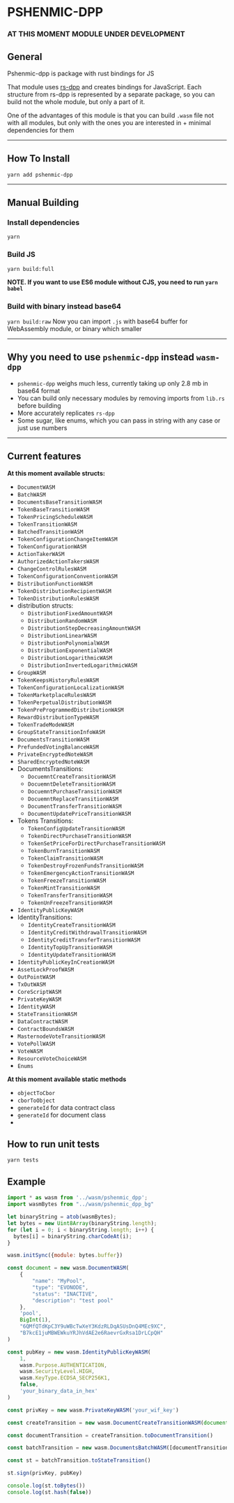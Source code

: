 # PSHENMIC-DPP
### **AT THIS MOMENT MODULE UNDER DEVELOPMENT**

## General
Pshenmic-dpp is package with rust bindings for JS 

That module uses [rs-dpp](https://github.com/dashpay/platform) and creates bindings for JavaScript.
Each structure from rs-dpp is represented by a separate package, so you can build not the whole module, but only a part of it.

One of the advantages of this module is that you can build `.wasm` file not with all modules, but only with the ones you are interested in + minimal dependencies for them
___
## How To Install
`yarn add pshenmic-dpp`
___
## Manual Building
### Install dependencies
`yarn`

### Build JS
`yarn build:full`

**NOTE. If you want to use ES6 module without CJS, you need to run `yarn babel`**

### Build with binary instead base64
`yarn build:raw`
Now you can import `.js` with base64 buffer for WebAssembly module, or binary which smaller
___
## Why you need to use `pshenmic-dpp` instead `wasm-dpp`

- `pshenmic-dpp` weighs much less, currently taking up only 2.8 mb in base64 format
- You can build only necessary modules by removing imports from `lib.rs` before building
- More accurately replicates `rs-dpp`
- Some sugar, like enums, which you can pass in string with any case or just use numbers
___

## Current features

**At this moment available structs:**
- `DocumentWASM`
- `BatchWASM`
- `DocumentsBaseTransitionWASM`
- `TokenBaseTransitionWASM`
- `TokenPricingScheduleWASM`
- `TokenTransitionWASM`
- `BatchedTransitionWASM`
- `TokenConfigurationChangeItemWASM`
- `TokenConfigurationWASM`
- `ActionTakerWASM`
- `AuthorizedActionTakersWASM`
- `ChangeControlRulesWASM`
- `TokenConfigurationConventionWASM`
- `DistributionFunctionWASM`
- `TokenDistributionRecipientWASM`
- `TokenDistributionRulesWASM`
- distribution structs:
  - `DistributionFixedAmountWASM`
  - `DistributionRandomWASM`
  - `DistributionStepDecreasingAmountWASM`
  - `DistributionLinearWASM`
  - `DistributionPolynomialWASM`
  - `DistributionExponentialWASM`
  - `DistributionLogarithmicWASM`
  - `DistributionInvertedLogarithmicWASM`
- `GroupWASM`
- `TokenKeepsHistoryRulesWASM`
- `TokenConfigurationLocalizationWASM`
- `TokenMarketplaceRulesWASM`
- `TokenPerpetualDistributionWASM`
- `TokenPreProgrammedDistributionWASM`
- `RewardDistributionTypeWASM`
- `TokenTradeModeWASM`
- `GroupStateTransitionInfoWASM`
- `DocumentsTransitionWASM`
- `PrefundedVotingBalanceWASM`
- `PrivateEncryptedNoteWASM`
- `SharedEncryptedNoteWASM`
- DocumentsTransitions:
  - `DocuemntCreateTransitionWASM`
  - `DocuemntDeleteTransitionWASM`
  - `DocuemntPurchaseTransitionWASM`
  - `DocuemntReplaceTransitionWASM`
  - `DocumentTransferTransitionWASM`
  - `DocumentUpdatePriceTransitionWASM`
- Tokens Transitions:
  - `TokenConfigUpdateTransitionWASM`
  - `TokenDirectPurchaseTransitionWASM`
  - `TokenSetPriceForDirectPurchaseTransitionWASM`
  - `TokenBurnTransitionWASM`
  - `TokenClaimTransitionWASM`
  - `TokenDestroyFrozenFundsTransitionWASM`
  - `TokenEmergencyActionTransitionWASM`
  - `TokenFreezeTransitionWASM`
  - `TokenMintTransitionWASM`
  - `TokenTransferTransitionWASM`
  - `TokenUnFreezeTransitionWASM`
- `IdentityPublicKeyWASM`
- IdentityTransitions:
  - `IdentityCreateTransitionWASM`
  - `IdentityCreditWithdrawalTransitionWASM`
  - `IdentityCreditTransferTransitionWASM`
  - `IdentityTopUpTransitionWASM`
  - `IdentityUpdateTransitionWASM`
- `IdentityPublicKeyInCreationWASM`
- `AssetLockProofWASM`
- `OutPointWASM`
- `TxOutWASM`
- `CoreScriptWASM`
- `PrivateKeyWASM`
- `IdentityWASM`
- `StateTransitionWASM`
- `DataContractWASM`
- `ContractBoundsWASM`
- `MasternodeVoteTransitionWASM`
- `VotePollWASM`
- `VoteWASM`
- `ResourceVoteChoiceWASM`
- `Enums`

**At this moment available static methods**
- `objectToCbor`
- `cborToObject`
- `generateId` for data contract class
- `generateId` for document class
- 

## How to run unit tests
```
yarn tests
```

## Example

```js
import * as wasm from '../wasm/pshenmic_dpp';
import wasmBytes from "../wasm/pshenmic_dpp_bg"

let binaryString = atob(wasmBytes);
let bytes = new Uint8Array(binaryString.length);
for (let i = 0; i < binaryString.length; i++) {
  bytes[i] = binaryString.charCodeAt(i);
}

wasm.initSync({module: bytes.buffer})

const document = new wasm.DocumentWASM(
    {
        "name": "MyPool",
        "type": "EVONODE",
        "status": "INACTIVE",
        "description": "test pool"
    },
    'pool',
    BigInt(1),
    "6QMfQTdKpC3Y9uWBcTwXeY3KdzRLDqASUsDnQ4MEc9XC",
    "B7kcE1juMBWEWkuYRJhVdAE2e6RaevrGxRsa1DrLCpQH"
)

const pubKey = new wasm.IdentityPublicKeyWASM(
    1,
    wasm.Purpose.AUTHENTICATION,
    wasm.SecurityLevel.HIGH,
    wasm.KeyType.ECDSA_SECP256K1,
    false,
    'your_binary_data_in_hex'
)

const privKey = new wasm.PrivateKeyWASM('your_wif_key')

const createTransition = new wasm.DocumentCreateTransitionWASM(document, BigInt(1), 'preorder')

const documentTransition = createTransition.toDocumentTransition()

const batchTransition = new wasm.DocumentsBatchWASM([documentTransition, documentTransition], Array.from(documentInstance.getOwnerId()), 1)

const st = batchTransition.toStateTransition()

st.sign(privKey, pubKey)

console.log(st.toBytes())
console.log(st.hash(false))
```
